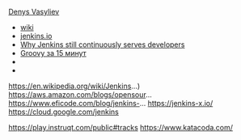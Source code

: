
[Denys Vasyliev](https://www.youtube.com/watch?v=N5nJ2ims2I4)

- [wiki](https://en.wikipedia.org/wiki/Jenkins_(software))
- [jenkins.io](https://www.jenkins.io/)
- [Why Jenkins still continuously serves developers](https://aws.amazon.com/blogs/opensource/why-jenkins-still-continuously-serves-developers/#:~:text=Continuous%20integration%20is%20the%20term,still%20fuels%20its%20current%20popularity.)
- [Groovy за 15 минут](https://habr.com/ru/post/122127/)
- []()
- []()


https://en.wikipedia.org/wiki/Jenkins...)
https://aws.amazon.com/blogs/opensour...
https://www.eficode.com/blog/jenkins-...
https://jenkins-x.io/
https://cloud.google.com/jenkins 

https://play.instruqt.com/public#tracks
https://www.katacoda.com/
